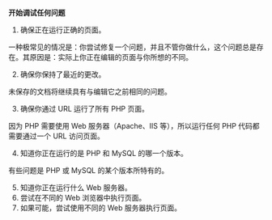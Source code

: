 **开始调试任何问题**

1. 确保正在运行正确的页面。

一种极常见的情况是：你尝试修复一个问题，并且不管你做什么，这个问题总是存在。其原因是：实际上你正在编辑的页面与你所想的不同。

2. 确保你保持了最近的更改。

未保存的文档将继续具有与编辑它之前相同的问题。

3. 确保你通过 URL 运行了所有 PHP 页面。

因为 PHP 需要使用 Web 服务器（Apache、IIS 等），所以运行任何 PHP 代码都需要通过一个 URL 访问页面。

4. 知道你正在运行的是 PHP 和 MySQL 的哪一个版本。

有些问题是 PHP 或 MySQL 的某个版本所特有的。

5. 知道你正在运行什么 Web 服务器。
6. 尝试在不同的 Web 浏览器中执行页面。
7. 如果可能，尝试使用不同的 Web 服务器执行页面。